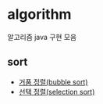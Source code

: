 # algorithm

알고리즘 java 구현 모음

## sort

- [거품 정렬(bubble sort)](./src/main/java/me/seun/sort/BubbleSort.java)
- [선택 정렬(selection sort)](./src/main/java/me/seun/sort/SelectionSort.java)